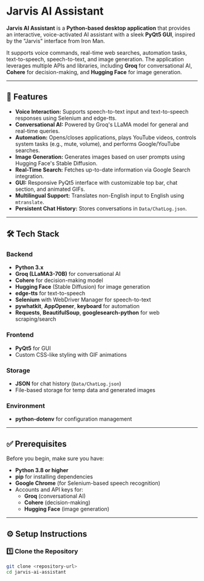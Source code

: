 # Jarvis AI Assistant

**Jarvis AI Assistant** is a **Python-based desktop application** that provides an interactive, voice-activated AI assistant with a sleek **PyQt5 GUI**, inspired by the "Jarvis" interface from Iron Man.

It supports voice commands, real-time web searches, automation tasks, text-to-speech, speech-to-text, and image generation. The application leverages multiple APIs and libraries, including **Groq** for conversational AI, **Cohere** for decision-making, and **Hugging Face** for image generation.

---

## 🚀 Features

- **Voice Interaction:** Supports speech-to-text input and text-to-speech responses using Selenium and edge-tts.
- **Conversational AI:** Powered by Groq's LLaMA model for general and real-time queries.
- **Automation:** Opens/closes applications, plays YouTube videos, controls system tasks (e.g., mute, volume), and performs Google/YouTube searches.
- **Image Generation:** Generates images based on user prompts using Hugging Face's Stable Diffusion.
- **Real-Time Search:** Fetches up-to-date information via Google Search integration.
- **GUI:** Responsive PyQt5 interface with customizable top bar, chat section, and animated GIFs.
- **Multilingual Support:** Translates non-English input to English using `mtranslate`.
- **Persistent Chat History:** Stores conversations in `Data/ChatLog.json`.

---

## 🛠️ Tech Stack

### Backend
- **Python 3.x**
- **Groq (LLaMA3-70B)** for conversational AI
- **Cohere** for decision-making model
- **Hugging Face** (Stable Diffusion) for image generation
- **edge-tts** for text-to-speech
- **Selenium** with WebDriver Manager for speech-to-text
- **pywhatkit**, **AppOpener**, **keyboard** for automation
- **Requests**, **BeautifulSoup**, **googlesearch-python** for web scraping/search

### Frontend
- **PyQt5** for GUI
- Custom CSS-like styling with GIF animations

### Storage
- **JSON** for chat history (`Data/ChatLog.json`)
- File-based storage for temp data and generated images

### Environment
- **python-dotenv** for configuration management

---

## ✅ Prerequisites

Before you begin, make sure you have:

- **Python 3.8 or higher**
- **pip** for installing dependencies
- **Google Chrome** (for Selenium-based speech recognition)
- Accounts and API keys for:
  - **Groq** (conversational AI)
  - **Cohere** (decision-making)
  - **Hugging Face** (image generation)

---

## ⚙️ Setup Instructions

### 1️⃣ Clone the Repository

```bash
git clone <repository-url>
cd jarvis-ai-assistant

